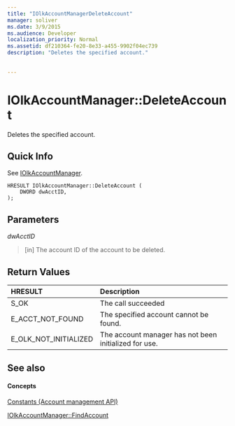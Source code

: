```yaml
---
title: "IOlkAccountManagerDeleteAccount"
manager: soliver
ms.date: 3/9/2015
ms.audience: Developer
localization_priority: Normal
ms.assetid: df210364-fe20-8e33-a455-9902f04ec739
description: "Deletes the specified account."
 
 
---
```


# IOlkAccountManager::DeleteAccount

Deletes the specified account.
  
## Quick Info

See [IOlkAccountManager](iolkaccountmanager.md).
  
```
HRESULT IOlkAccountManager::DeleteAccount (  
    DWORD dwAcctID, 
);
```

## Parameters

 _dwAcctID_
  
> [in] The account ID of the account to be deleted.
    
## Return Values

|**HRESULT**|**Description**|
|:-----|:-----|
|S_OK  <br/> |The call succeeded  <br/> |
|E_ACCT_NOT_FOUND  <br/> |The specified account cannot be found.  <br/> |
|E_OLK_NOT_INITIALIZED  <br/> |The account manager has not been initialized for use.  <br/> |
   
## See also

#### Concepts

[Constants (Account management API)](constants-account-management-api.md)
  
[IOlkAccountManager::FindAccount](iolkaccountmanager-findaccount.md)

